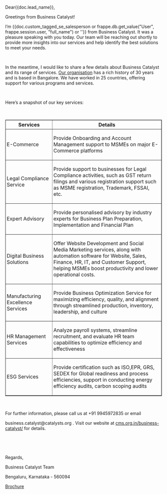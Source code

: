 <style>
    table {
      border-collapse: collapse;
      border-spacing: 0;
    }
    td{
        padding-left : 3px;
    }
</style>

<p>Dear{{doc.lead_name}},</p>

<p>Greetings from Business Catalyst! </p>

<p>I’m {{doc.custom_tagged_se_salesperson or frappe.db.get_value("User", frappe.session.user, "full_name")  or ''}} from Business Catalyst.
It was a pleasure speaking with you today. 
Our team will be reaching out shortly to provide more insights into our services and help identify the best solutions to meet your needs.</p>

<p><br></p>

<p>In the meantime, I would like to share a few details about Business Catalyst and its range of services. 
<a href="https://catalysts.global/">Our organisation</a> has a rich history of 30 years and is based in Bangalore. 
We have worked in 25 countries, offering support for various programs and services.</p>

<p><br></p>

<p>Here’s a snapshot of our key services:</p>

<p><br></p>

<table border="1">
    <tr>
        <th>
            <center>Services</center>
        </th>
        <th>
            <center>Details</center>
        </th>
    </tr>
    <tr>
        <td width="30%">
           <p>E-Commerce</p>
        </td>
        <td>
            <p>Provide Onboarding and Account Management  support to MSMEs on major E-Commerce platforms </p>
        </td>
    </tr>
    <tr>
        <td width="30%">
            <p>Legal Compliance Service</p>
        </td>
        <td>
            <p>Provide support to businesses for Legal Compliance activities, such as GST return filings and various registration support such as MSME registration, Trademark, FSSAI, etc.</p>
        </td>
    </tr>
    <tr>
        <td width="30%">
            <p>Expert Advisory </p>
        </td>
        <td>
            <p>Provide personalised advisory by industry experts for Business Plan Preparation, Implementation and Financial Plan</p>
        </td>
    </tr>
    <tr>
        <td width="30%">
            <p>Digital Business Solutions</p>
        </td>
        <td>
            <p>Offer Website Development and Social Media Marketing services, along with automation software for Website, Sales, Finance, HR, IT, and Customer Support, helping MSMEs boost productivity and lower operational costs.</p>
        </td>
    </tr>
    <tr>
        <td width="30%">
            <p>Manufacturing Excellence Services</p>
        </td>
        <td>
            <p>Provide Business Optimization Service for maximizing efficiency, quality, and alignment through streamlined production, inventory, leadership, and culture</p>
        </td>
    </tr>
    <tr>
        <td width="30%">
            <p>HR Management Services</p>
        </td>
        <td>
            <p>Analyze payroll systems, streamline recruitment, and evaluate HR team capabilities to optimize efficiency and effectiveness</p>
        </td>
    </tr>
    <tr>
        <td width="30%">
            <p>ESG Services</p>
        </td>
        <td>
            <p>Provide certification such as ISO,EPR, GRS, SEDEX for Global readiness and process efficiencies, support in conducting  energy efficiency audits, carbon scoping audits </p>
        </td>
    </tr>
</table>

<p><br></p>

<p>For further information, please call us at +91 9945972835 or email </p>

<p>business.catalyst@catalysts.org . Visit our website at <a href="https://business-catalyst.cms.org.in/">cms.org.in/business-catalyst/</a>  for details.</p>

<p><br></p>

<!--<p><a href="https://drive.google.com/file/d/1qJwIoIaxjVe5V2mluDCfaQGISliHZIme/view">In line image</a></p>-->

<p><br></p>

<p>Regards,</p>

<p>Business Catalyst Team</p>

<p>Bengaluru, Karnataka - 560094</p>

<p><a href="https://drive.google.com/file/d/1C7ggen-Hu10chXx6k46juiPwkzTKQdcY/view?usp=drive_link">Brochure</a></p>
